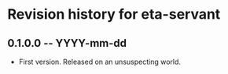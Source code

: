 # Revision history for eta-servant

## 0.1.0.0  -- YYYY-mm-dd

* First version. Released on an unsuspecting world.
